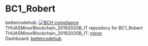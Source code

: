 # BC1_Robert
bettercodehub: [![BCH compliance](https://bettercodehub.com/edge/badge/web3assignments/BC1_Robert?branch=master)](https://bettercodehub.com/) 
<br> 
THUASMinorBlockchain_20192020B_IT repository for BC1_Robert 
<br> 
THUASMinorBlockchain_20192020B_IT: [minor] 
<br> 
Dashboard: [bettercodehub] 
<br> 

[minor]: https://github.com/web3examples/THUASMinorBlockchain_20192020B_IT
[bettercodehub]: https://github.com/web3assignments/bettercodehub
